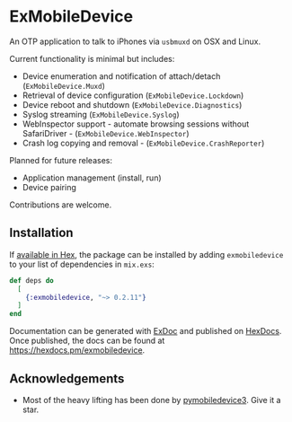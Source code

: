 # ExMobileDevice

An OTP application to talk to iPhones via `usbmuxd` on OSX and Linux.

Current functionality is minimal but includes:

- Device enumeration and notification of attach/detach (`ExMobileDevice.Muxd`)
- Retrieval of device configuration (`ExMobileDevice.Lockdown`)
- Device reboot and shutdown (`ExMobileDevice.Diagnostics`)
- Syslog streaming (`ExMobileDevice.Syslog`)
- WebInspector support - automate browsing sessions without SafariDriver -
  (`ExMobileDevice.WebInspector`)
- Crash log copying and removal - (`ExMobileDevice.CrashReporter`)

Planned for future releases:

- Application management (install, run)
- Device pairing

Contributions are welcome.

## Installation

If [available in Hex](https://hex.pm/docs/publish), the package can be installed
by adding `exmobiledevice` to your list of dependencies in `mix.exs`:

```elixir
def deps do
  [
    {:exmobiledevice, "~> 0.2.11"}
  ]
end
```

Documentation can be generated with [ExDoc](https://github.com/elixir-lang/ex_doc)
and published on [HexDocs](https://hexdocs.pm). Once published, the docs can
be found at <https://hexdocs.pm/exmobiledevice>.

## Acknowledgements

- Most of the heavy lifting has been done by [pymobiledevice3](https://github.com/doronz88/pymobiledevice3). Give it a star.

